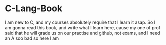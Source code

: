 # C-Lang-Book
I am new to C, and my courses absolutely require that I learn it asap. So I am gonna read this book, and write what I learn here, cause my one of prof said that he will grade us on our practise and github, not exams, and I need an A soo bad so here I am
